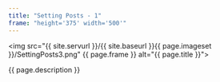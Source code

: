 ```yaml
---
title: "Setting Posts - 1"
frame: "height='375' width='500'"
---
```

<img src="{{ site.servurl }}/{{ site.baseurl }}{{ page.imageset }}/SettingPosts3.png" {{ page.frame }} alt="{{ page.title }}">
<div>
  {{ page.description }}
</div>
